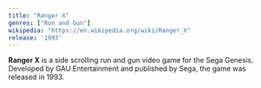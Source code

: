 ```yaml
---
title: "Ranger X"
genres: ["Run and Gun"]
wikipedia: "https://en.wikipedia.org/wiki/Ranger_X"
release: '1993'
---
```

**Ranger X** is a side scrolling run and gun video game for the Sega Genesis. Developed by GAU Entertainment and published by Sega, the game was released in 1993. 